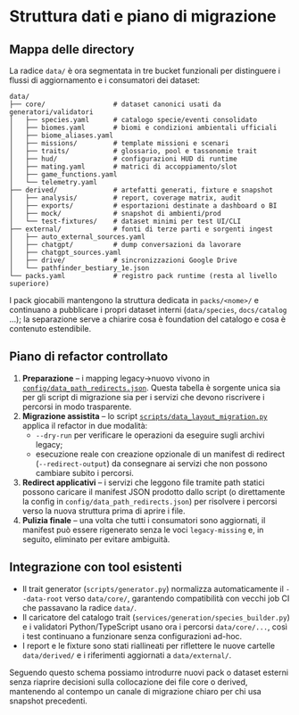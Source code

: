 # Struttura dati e piano di migrazione

## Mappa delle directory

La radice `data/` è ora segmentata in tre bucket funzionali per distinguere i
flussi di aggiornamento e i consumatori dei dataset:

```
data/
├── core/                 # dataset canonici usati da generatori/validatori
│   ├── species.yaml      # catalogo specie/eventi consolidato
│   ├── biomes.yaml       # biomi e condizioni ambientali ufficiali
│   ├── biome_aliases.yaml
│   ├── missions/         # template missioni e scenari
│   ├── traits/           # glossario, pool e tassonomie trait
│   ├── hud/              # configurazioni HUD di runtime
│   ├── mating.yaml       # matrici di accoppiamento/slot
│   ├── game_functions.yaml
│   └── telemetry.yaml
├── derived/              # artefatti generati, fixture e snapshot
│   ├── analysis/         # report, coverage matrix, audit
│   ├── exports/          # esportazioni destinate a dashboard o BI
│   ├── mock/             # snapshot di ambienti/prod
│   └── test-fixtures/    # dataset minimi per test UI/CLI
├── external/             # fonti di terze parti e sorgenti ingest
│   ├── auto_external_sources.yaml
│   ├── chatgpt/          # dump conversazioni da lavorare
│   ├── chatgpt_sources.yaml
│   ├── drive/            # sincronizzazioni Google Drive
│   └── pathfinder_bestiary_1e.json
└── packs.yaml            # registro pack runtime (resta al livello superiore)
```

I pack giocabili mantengono la struttura dedicata in `packs/<nome>/` e
continuano a pubblicare i propri dataset interni (`data/species`, `docs/catalog`
…); la separazione serve a chiarire cosa è foundation del catalogo e cosa è
contenuto estendibile.

## Piano di refactor controllato

1. **Preparazione** – i mapping legacy→nuovo vivono in
   [`config/data_path_redirects.json`](../config/data_path_redirects.json). Questa
   tabella è sorgente unica sia per gli script di migrazione sia per i servizi
   che devono riscrivere i percorsi in modo trasparente.
2. **Migrazione assistita** – lo script
   [`scripts/data_layout_migration.py`](../scripts/data_layout_migration.py)
   applica il refactor in due modalità:
   - `--dry-run` per verificare le operazioni da eseguire sugli archivi legacy;
   - esecuzione reale con creazione opzionale di un manifest di redirect (`--redirect-output`)
     da consegnare ai servizi che non possono cambiare subito i percorsi.
3. **Redirect applicativi** – i servizi che leggono file tramite path statici
   possono caricare il manifest JSON prodotto dallo script (o direttamente la
   config in `config/data_path_redirects.json`) per risolvere i percorsi verso la
   nuova struttura prima di aprire i file.
4. **Pulizia finale** – una volta che tutti i consumatori sono aggiornati, il
   manifest può essere rigenerato senza le voci `legacy-missing` e, in seguito,
   eliminato per evitare ambiguità.

## Integrazione con tool esistenti

- Il trait generator (`scripts/generator.py`) normalizza automaticamente il
  `--data-root` verso `data/core/`, garantendo compatibilità con vecchi job CI
  che passavano la radice `data/`.
- Il caricatore del catalogo trait (`services/generation/species_builder.py`) e
  i validatori Python/TypeScript usano ora i percorsi `data/core/...`, così i
  test continuano a funzionare senza configurazioni ad-hoc.
- I report e le fixture sono stati riallineati per riflettere le nuove cartelle
  `data/derived/` e i riferimenti aggiornati a `data/external/`.

Seguendo questo schema possiamo introdurre nuovi pack o dataset esterni senza
riaprire decisioni sulla collocazione dei file core o derived, mantenendo al
contempo un canale di migrazione chiaro per chi usa snapshot precedenti.
